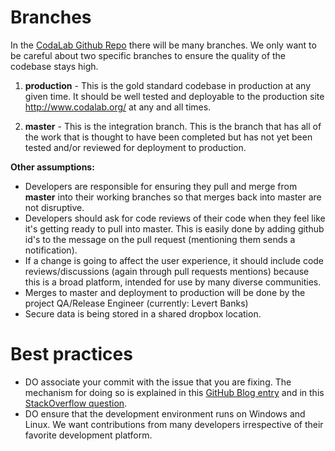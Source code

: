 # Branches
In the [CodaLab Github Repo](http://github.com/codalab/codalab) there will be many branches. We only want to be careful about two specific branches to ensure the quality of the codebase stays high.

1. **production** - This is the gold standard codebase in production at any given time. It should be well tested and deployable to the production site http://www.codalab.org/ at any and all times.

2. **master** - This is the integration branch. This is the branch that has all of the work that is thought to have been completed but has not yet been tested and/or reviewed for deployment to production.

**Other assumptions:**

* Developers are responsible for ensuring they pull and merge from **master** into their working branches so that merges back into master are not disruptive.
* Developers should ask for code reviews of their code when they feel like it's getting ready to pull into master. This is easily done by adding github id's to the message on the pull request (mentioning them sends a notification).
* If a change is going to affect the user experience, it should include code reviews/discussions (again through pull requests mentions) because this is a broad platform, intended for use by many diverse communities.
* Merges to master and deployment to production will be done by the project QA/Release Engineer (currently: Levert Banks)
* Secure data is being stored in a shared dropbox location. 

# Best practices

* DO associate your commit with the issue that you are fixing. The mechanism for doing so is explained in this [GitHub Blog entry](https://github.com/blog/831-issues-2-0-the-next-generation) and in this [StackOverflow question](http://stackoverflow.com/questions/1687262/link-to-github-issue-number-with-commit-message).
* DO ensure that the development environment runs on Windows and Linux. We want contributions from many developers irrespective of their favorite development platform.
